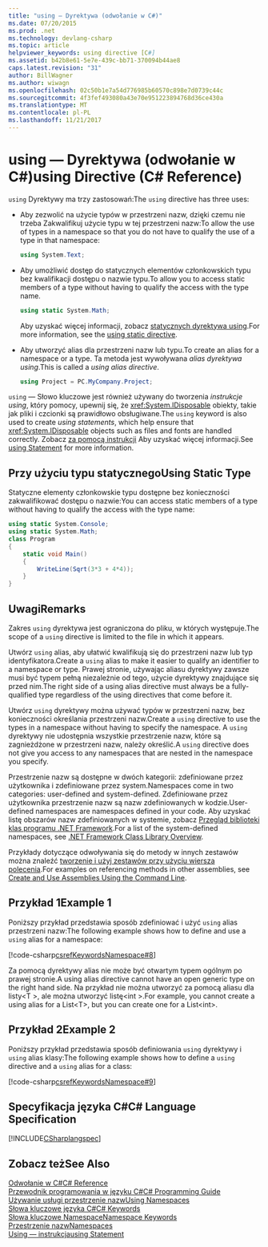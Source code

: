 ```yaml
---
title: "using — Dyrektywa (odwołanie w C#)"
ms.date: 07/20/2015
ms.prod: .net
ms.technology: devlang-csharp
ms.topic: article
helpviewer_keywords: using directive [C#]
ms.assetid: b42b8e61-5e7e-439c-bb71-370094b44ae8
caps.latest.revision: "31"
author: BillWagner
ms.author: wiwagn
ms.openlocfilehash: 02c50b1e7a54d776985b60570c898e7d0739c44c
ms.sourcegitcommit: 4f3fef493080a43e70e951223894768d36ce430a
ms.translationtype: MT
ms.contentlocale: pl-PL
ms.lasthandoff: 11/21/2017
---
```

# <a name="using-directive-c-reference"></a><span data-ttu-id="0e2a9-102">using — Dyrektywa (odwołanie w C#)</span><span class="sxs-lookup"><span data-stu-id="0e2a9-102">using Directive (C# Reference)</span></span>
<span data-ttu-id="0e2a9-103">`using` Dyrektywy ma trzy zastosowań:</span><span class="sxs-lookup"><span data-stu-id="0e2a9-103">The `using` directive has three uses:</span></span>  
  
-   <span data-ttu-id="0e2a9-104">Aby zezwolić na użycie typów w przestrzeni nazw, dzięki czemu nie trzeba Zakwalifikuj użycie typu w tej przestrzeni nazw:</span><span class="sxs-lookup"><span data-stu-id="0e2a9-104">To allow the use of types in a namespace so that you do not have to qualify the use of a type in that namespace:</span></span>  
  
    ```csharp  
    using System.Text;  
    ```  
  
-   <span data-ttu-id="0e2a9-105">Aby umożliwić dostęp do statycznych elementów członkowskich typu bez kwalifikacji dostępu o nazwie typu.</span><span class="sxs-lookup"><span data-stu-id="0e2a9-105">To allow you to access static members of a type without having to qualify the access with the type name.</span></span> 
  
    ```csharp  
    using static System.Math;  
    ```  
     
    <span data-ttu-id="0e2a9-106">Aby uzyskać więcej informacji, zobacz [statycznych dyrektywa using](using-static.md).</span><span class="sxs-lookup"><span data-stu-id="0e2a9-106">For more information, see the [using static directive](using-static.md).</span></span>

-   <span data-ttu-id="0e2a9-107">Aby utworzyć alias dla przestrzeni nazw lub typu.</span><span class="sxs-lookup"><span data-stu-id="0e2a9-107">To create an alias for a namespace or a type.</span></span> <span data-ttu-id="0e2a9-108">Ta metoda jest wywoływana *alias dyrektywa using*.</span><span class="sxs-lookup"><span data-stu-id="0e2a9-108">This is called a *using alias directive*.</span></span>  
  
    ```csharp  
    using Project = PC.MyCompany.Project;  
    ```  
  
 <span data-ttu-id="0e2a9-109">`using` — Słowo kluczowe jest również używany do tworzenia *instrukcje using*, który pomocy, upewnij się, że <xref:System.IDisposable> obiekty, takie jak pliki i czcionki są prawidłowo obsługiwane.</span><span class="sxs-lookup"><span data-stu-id="0e2a9-109">The `using` keyword is also used to create *using statements*, which help ensure that <xref:System.IDisposable> objects such as files and fonts are handled correctly.</span></span> <span data-ttu-id="0e2a9-110">Zobacz [za pomocą instrukcji](../../../csharp/language-reference/keywords/using-statement.md) Aby uzyskać więcej informacji.</span><span class="sxs-lookup"><span data-stu-id="0e2a9-110">See [using Statement](../../../csharp/language-reference/keywords/using-statement.md) for more information.</span></span>  
  
## <a name="using-static-type"></a><span data-ttu-id="0e2a9-111">Przy użyciu typu statycznego</span><span class="sxs-lookup"><span data-stu-id="0e2a9-111">Using Static Type</span></span>  
 <span data-ttu-id="0e2a9-112">Statyczne elementy członkowskie typu dostępne bez konieczności zakwalifikować dostępu o nazwie:</span><span class="sxs-lookup"><span data-stu-id="0e2a9-112">You can access static members of a type without having to qualify the access with the type name:</span></span>  
  
```csharp  
using static System.Console;   
using static System.Math;  
class Program   
{   
    static void Main()   
    {   
        WriteLine(Sqrt(3*3 + 4*4));   
    }   
}  
```  
  
## <a name="remarks"></a><span data-ttu-id="0e2a9-113">Uwagi</span><span class="sxs-lookup"><span data-stu-id="0e2a9-113">Remarks</span></span>  
 <span data-ttu-id="0e2a9-114">Zakres `using` dyrektywa jest ograniczona do pliku, w których występuje.</span><span class="sxs-lookup"><span data-stu-id="0e2a9-114">The scope of a `using` directive is limited to the file in which it appears.</span></span>  
  
 <span data-ttu-id="0e2a9-115">Utwórz `using` alias, aby ułatwić kwalifikują się do przestrzeni nazw lub typ identyfikatora.</span><span class="sxs-lookup"><span data-stu-id="0e2a9-115">Create a `using` alias to make it easier to qualify an identifier to a namespace or type.</span></span> <span data-ttu-id="0e2a9-116">Prawej stronie, używając aliasu dyrektywy zawsze musi być typem pełną niezależnie od tego, użycie dyrektywy znajdujące się przed nim.</span><span class="sxs-lookup"><span data-stu-id="0e2a9-116">The right side of a using alias directive must always be a fully-qualified type regardless of the using directives that come before it.</span></span>  
  
 <span data-ttu-id="0e2a9-117">Utwórz `using` dyrektywy można używać typów w przestrzeni nazw, bez konieczności określania przestrzeni nazw.</span><span class="sxs-lookup"><span data-stu-id="0e2a9-117">Create a `using` directive to use the types in a namespace without having to specify the namespace.</span></span> <span data-ttu-id="0e2a9-118">A `using` dyrektywy nie udostępnia wszystkie przestrzenie nazw, które są zagnieżdżone w przestrzeni nazw, należy określić.</span><span class="sxs-lookup"><span data-stu-id="0e2a9-118">A `using` directive does not give you access to any namespaces that are nested in the namespace you specify.</span></span>  
  
 <span data-ttu-id="0e2a9-119">Przestrzenie nazw są dostępne w dwóch kategorii: zdefiniowane przez użytkownika i zdefiniowane przez system.</span><span class="sxs-lookup"><span data-stu-id="0e2a9-119">Namespaces come in two categories: user-defined and system-defined.</span></span> <span data-ttu-id="0e2a9-120">Zdefiniowane przez użytkownika przestrzenie nazw są nazw zdefiniowanych w kodzie.</span><span class="sxs-lookup"><span data-stu-id="0e2a9-120">User-defined namespaces are namespaces defined in your code.</span></span> <span data-ttu-id="0e2a9-121">Aby uzyskać listę obszarów nazw zdefiniowanych w systemie, zobacz [Przegląd biblioteki klas programu .NET Framework](../../../standard/class-library-overview.md).</span><span class="sxs-lookup"><span data-stu-id="0e2a9-121">For a list of the system-defined namespaces, see [.NET Framework Class Library Overview](../../../standard/class-library-overview.md).</span></span>  
  
 <span data-ttu-id="0e2a9-122">Przykłady dotyczące odwoływania się do metody w innych zestawów można znaleźć [tworzenie i użyj zestawów przy użyciu wiersza polecenia](../../programming-guide/concepts/assemblies-gac/how-to-create-and-use-assemblies-using-the-command-line.md).</span><span class="sxs-lookup"><span data-stu-id="0e2a9-122">For examples on referencing methods in other assemblies, see [Create and Use Assemblies Using the Command Line](../../programming-guide/concepts/assemblies-gac/how-to-create-and-use-assemblies-using-the-command-line.md).</span></span>  
  
## <a name="example-1"></a><span data-ttu-id="0e2a9-123">Przykład 1</span><span class="sxs-lookup"><span data-stu-id="0e2a9-123">Example 1</span></span>  
  
 <span data-ttu-id="0e2a9-124">Poniższy przykład przedstawia sposób zdefiniować i użyć `using` alias przestrzeni nazw:</span><span class="sxs-lookup"><span data-stu-id="0e2a9-124">The following example shows how to define and use a `using` alias for a namespace:</span></span>  
  
 [!code-csharp[csrefKeywordsNamespace#8](../../../csharp/language-reference/keywords/codesnippet/CSharp/using-directive_1.cs)]  
  
 <span data-ttu-id="0e2a9-125">Za pomocą dyrektywy alias nie może być otwartym typem ogólnym po prawej stronie.</span><span class="sxs-lookup"><span data-stu-id="0e2a9-125">A using alias directive cannot have an open generic type on the right hand side.</span></span> <span data-ttu-id="0e2a9-126">Na przykład nie można utworzyć za pomocą aliasu dla listy\<T >, ale można utworzyć listę\<int >.</span><span class="sxs-lookup"><span data-stu-id="0e2a9-126">For example, you cannot create a using alias for a List\<T>, but you can create one for a List\<int>.</span></span>  
  
## <a name="example-2"></a><span data-ttu-id="0e2a9-127">Przykład 2</span><span class="sxs-lookup"><span data-stu-id="0e2a9-127">Example 2</span></span>  
  
 <span data-ttu-id="0e2a9-128">Poniższy przykład przedstawia sposób definiowania `using` dyrektywy i `using` alias klasy:</span><span class="sxs-lookup"><span data-stu-id="0e2a9-128">The following example shows how to define a `using` directive and a `using` alias for a class:</span></span>  
  
 [!code-csharp[csrefKeywordsNamespace#9](../../../csharp/language-reference/keywords/codesnippet/CSharp/using-directive_2.cs)]  
  
## <a name="c-language-specification"></a><span data-ttu-id="0e2a9-129">Specyfikacja języka C#</span><span class="sxs-lookup"><span data-stu-id="0e2a9-129">C# Language Specification</span></span>  
 [!INCLUDE[CSharplangspec](~/includes/csharplangspec-md.md)]  
  
## <a name="see-also"></a><span data-ttu-id="0e2a9-130">Zobacz też</span><span class="sxs-lookup"><span data-stu-id="0e2a9-130">See Also</span></span>  
 [<span data-ttu-id="0e2a9-131">Odwołanie w C#</span><span class="sxs-lookup"><span data-stu-id="0e2a9-131">C# Reference</span></span>](../../../csharp/language-reference/index.md)  
 [<span data-ttu-id="0e2a9-132">Przewodnik programowania w języku C#</span><span class="sxs-lookup"><span data-stu-id="0e2a9-132">C# Programming Guide</span></span>](../../../csharp/programming-guide/index.md)  
 [<span data-ttu-id="0e2a9-133">Używanie usługi przestrzenie nazw</span><span class="sxs-lookup"><span data-stu-id="0e2a9-133">Using Namespaces</span></span>](../../../csharp/programming-guide/namespaces/using-namespaces.md)  
 [<span data-ttu-id="0e2a9-134">Słowa kluczowe języka C#</span><span class="sxs-lookup"><span data-stu-id="0e2a9-134">C# Keywords</span></span>](../../../csharp/language-reference/keywords/index.md)  
 [<span data-ttu-id="0e2a9-135">Słowa kluczowe Namespace</span><span class="sxs-lookup"><span data-stu-id="0e2a9-135">Namespace Keywords</span></span>](../../../csharp/language-reference/keywords/namespace-keywords.md)  
 [<span data-ttu-id="0e2a9-136">Przestrzenie nazw</span><span class="sxs-lookup"><span data-stu-id="0e2a9-136">Namespaces</span></span>](../../../csharp/programming-guide/namespaces/index.md)  
 [<span data-ttu-id="0e2a9-137">Using — instrukcja</span><span class="sxs-lookup"><span data-stu-id="0e2a9-137">using Statement</span></span>](../../../csharp/language-reference/keywords/using-statement.md)
